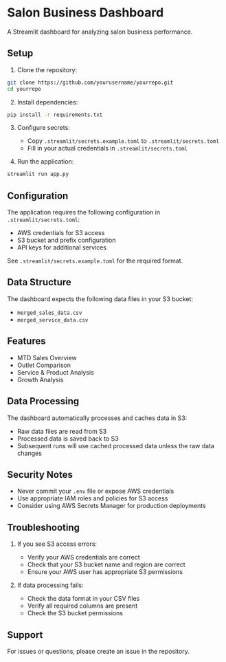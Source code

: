 # Salon Business Dashboard

A Streamlit dashboard for analyzing salon business performance.

## Setup

1. Clone the repository:
```bash
git clone https://github.com/yourusername/yourrepo.git
cd yourrepo
```

2. Install dependencies:
```bash
pip install -r requirements.txt
```

3. Configure secrets:
   - Copy `.streamlit/secrets.example.toml` to `.streamlit/secrets.toml`
   - Fill in your actual credentials in `.streamlit/secrets.toml`

4. Run the application:
```bash
streamlit run app.py
```

## Configuration

The application requires the following configuration in `.streamlit/secrets.toml`:

- AWS credentials for S3 access
- S3 bucket and prefix configuration
- API keys for additional services

See `.streamlit/secrets.example.toml` for the required format.

## Data Structure

The dashboard expects the following data files in your S3 bucket:
- `merged_sales_data.csv`
- `merged_service_data.csv`

## Features

- MTD Sales Overview
- Outlet Comparison
- Service & Product Analysis
- Growth Analysis

## Data Processing

The dashboard automatically processes and caches data in S3:
- Raw data files are read from S3
- Processed data is saved back to S3
- Subsequent runs will use cached processed data unless the raw data changes

## Security Notes

- Never commit your `.env` file or expose AWS credentials
- Use appropriate IAM roles and policies for S3 access
- Consider using AWS Secrets Manager for production deployments

## Troubleshooting

1. If you see S3 access errors:
   - Verify your AWS credentials are correct
   - Check that your S3 bucket name and region are correct
   - Ensure your AWS user has appropriate S3 permissions

2. If data processing fails:
   - Check the data format in your CSV files
   - Verify all required columns are present
   - Check the S3 bucket permissions

## Support

For issues or questions, please create an issue in the repository. 